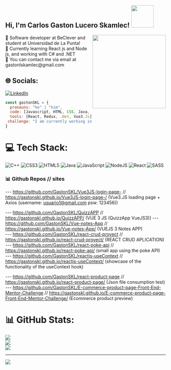 <h2> Hi, I'm Carlos Gaston Lucero Skamlec! <img src="https://media3.giphy.com/media/pcKoCj9OlpdbMnwOc7/giphy.gif?cid=ecf05e47o3prf8y4x3eq19veldn1mtyxv9pcihyrdl721u8n&rid=giphy.gif&ct=s" width="70" ></h2>
<img align='right' src="https://media3.giphy.com/media/nm6266UyRc2EnfpAo8/giphy.gif?cid=ecf05e47bp8b6xhhnkrascgwxi9qfi8r3ul291zcppm2gxuy&rid=giphy.gif&ct=s" width="230">
🔭 Software developer at BeClever and student at Universidad de La Punta!<br>🌱 Currently learning React js and Node js, and working with C# and .NET<br>💬 You can contact me via email at gastonlskamlec@gmail.com<br>

## 🌐 Socials:
[![LinkedIn](https://img.shields.io/badge/LinkedIn-%230077B5.svg?logo=linkedin&logoColor=white)](https://linkedin.com/in/gaston-skamlec-8bb339201) 

```javascript
const gastonSKL = {
  pronouns: "he" | "him",
  code: [Javascript, HTML, CSS, Java, C++, c#],
  tools: [React, Redux, .Net, Vue3.Js],
 challenge: "I am currently working in new challenges for my self, focusing on .Net and Vue3.js"
}
```

# 💻 Tech Stack:
![C++](https://img.shields.io/badge/c++-%2300599C.svg?style=for-the-badge&logo=c%2B%2B&logoColor=white) ![CSS3](https://img.shields.io/badge/css3-%231572B6.svg?style=for-the-badge&logo=css3&logoColor=white) ![HTML5](https://img.shields.io/badge/html5-%23E34F26.svg?style=for-the-badge&logo=html5&logoColor=white) ![Java](https://img.shields.io/badge/java-%23ED8B00.svg?style=for-the-badge&logo=java&logoColor=white) ![JavaScript](https://img.shields.io/badge/javascript-%23323330.svg?style=for-the-badge&logo=javascript&logoColor=%23F7DF1E) ![NodeJS](https://img.shields.io/badge/node.js-6DA55F?style=for-the-badge&logo=node.js&logoColor=white) ![React](https://img.shields.io/badge/react-%2320232a.svg?style=for-the-badge&logo=react&logoColor=%2361DAFB) ![SASS](https://img.shields.io/badge/SASS-hotpink.svg?style=for-the-badge&logo=SASS&logoColor=white)

### 📊 Github Repos // sites
--- https://github.com/GastonSKL/Vue3JS-login-page- // https://gastonskl.github.io/Vue3JS-login-page-/ (Vue3.JS loading page + Axios (username: usuario1@gmail.com psw: 123456)) 

--- https://github.com/GastonSKL/QuizzAPP // https://gastonskl.github.io/QuizzAPP/ (VUE 3 JS (QuizzApp VueJS3))
--- https://github.com/GastonSKL/Vue-notes-App // https://gastonskl.github.io/Vue-notes-App/ (VUEJS 3 Notes APP) </br>
--- https://github.com/GastonSKL/react-crud-proyect // https://gastonskl.github.io/react-crud-proyect/ (REACT CRUD APLICATION)</br>
--- https://github.com/GastonSKL/react-poke-api // https://gastonskl.github.io/react-poke-api/ (small app using the poke API) </br>
--- https://github.com/GastonSKL/reactjs-useContext // https://gastonskl.github.io/reactjs-useContext/ (showcase of the functionality of the useContext hook)</br>

--- https://github.com/GastonSKL/react-product-page // https://gastonskl.github.io/react-product-page/ (Json file consumption test)</br>
--- https://github.com/GastonSKL/E-commerce-product-page-Front-End-Mentor-Challenge // https://gastonskl.github.io/E-commerce-product-page-Front-End-Mentor-Challenge/ (Ecommerce product preview)

# 📊 GitHub Stats:
![](https://github-readme-stats.vercel.app/api?username=GastonSKL&theme=dark&hide_border=false&include_all_commits=false&count_private=false)<br/>
![](https://github-readme-streak-stats.herokuapp.com/?user=GastonSKL&theme=dark&hide_border=false)<br/>
![](https://github-readme-stats.vercel.app/api/top-langs/?username=GastonSKL&theme=dark&hide_border=false&include_all_commits=false&count_private=false&layout=compact)

---
[![](https://visitcount.itsvg.in/api?id=GastonSKL&icon=0&color=0)](https://visitcount.itsvg.in)
